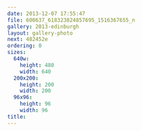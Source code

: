 ```yaml
---
date: 2013-12-07 17:55:47
file: 600637_618323824857695_1516367655_n
gallery: 2013-edinburgh
layout: gallery-photo
next: 482452e
ordering: 0
sizes:
  640w:
    height: 480
    width: 640
  200x200:
    height: 200
    width: 200
  96x96:
    height: 96
    width: 96
title: 
---
```

